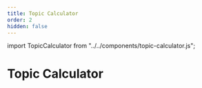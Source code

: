 ```yaml
---
title: Topic Calculator
order: 2
hidden: false
---
```


import TopicCalculator from "../../components/topic-calculator.js";

# Topic Calculator


<p>
  <TopicCalculator />
</p>
